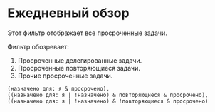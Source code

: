 # Ежедневный обзор

Этот фильтр отображает все просроченные задачи.

Фильтр обозревает:

1. Просроченные делегированные задачи.
2. Просроченные повторяющиеся задачи.
3. Прочие просроченные задачи.

```
(назначено для: я & просрочено),
((назначено для: я | !назначено) & повторяющиеся & просрочено),
((назначено для: я | !назначено) & !повторяющиеся & просрочено)
```

